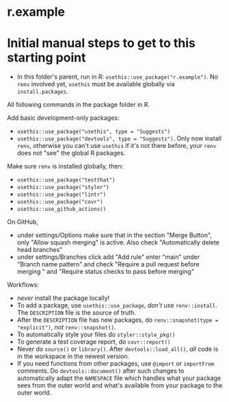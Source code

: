 # r.example


# Initial manual steps to get to this starting point

- In this folder's parent, run in R: `usethis::use_package("r.example")`. No `renv` involved yet, `usethis` must be available globally via `install.packages`.

All following commands in the package folder in R.

Add basic development-only packages:
    
- `usethis::use_package("usethis", type = "Suggests")`
- `usethis::use_package("devtools", type = "Suggests")`. Only now install `renv`, otherwise you can't use `usethis` if it's not there before, your `renv` does not "see" the global R packages. 

Make sure `renv` is installed globally, then:

- `usethis::use_package("testthat")`
- `usethis::use_package("styler")`
- `usethis::use_package("lintr")`
- `usethis::use_package("covr")`
- `usethis::use_github_actions()`

On GitHub, 
- under settings/Options make sure that in the section "Merge Button", only "Allow squash merging" is active. Also check "Automatically delete head branches"
- under settings/Branches click add "Add rule" enter "main" under "Branch name pattern" and check "Require a pull request before merging " and "Require status checks to pass before merging"


Workflows:
- _never_ install the package locally!
- To add a package, use `usethis::use_package`, _don't_ use `renv::install`. The `DESCRIPTION` file is the source of truth.
- After the `DESCRIPTION` file has new packages, do `renv::snapshot(type = "explicit")`, _not_ `renv::snapshot()`.
- To automatically style your files do `styler::style_pkg()`
- To generate a test coverage report, do `covr::report()`
- Never do `source()` or `library()`. After `devtools::load_all()`, _all_ code is in the workspace in the newest version.
- If you need functions from other packages, use `@import` or `importFrom` comments. Do `devtools::document()` after such changes to automatically adapt the `NAMESPACE` file which handles what your package sees from the outer world and what's available from your package to the outer world.
